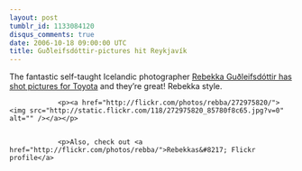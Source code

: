 ```yaml
---
layout: post
tumblr_id: 1133084120
disqus_comments: true
date: 2006-10-18 09:00:00 UTC
title: Guðleifsdóttir-pictures hit Reykjavík
---
```


The fantastic self-taught Icelandic photographer <a href="http://rebekkagudleifs.com/blog/2006/10/17/holy-crap/">Rebekka Guðleifsdóttir has shot pictures for Toyota</a> and they&#8217;re great! Rebekka style.</p>


				<p><a href="http://flickr.com/photos/rebba/272975820/"><img src="http://static.flickr.com/118/272975820_85780f8c65.jpg?v=0" alt="" /></a></p>


				<p>Also, check out <a href="http://flickr.com/photos/rebba/">Rebekkas&#8217; Flickr profile</a>
